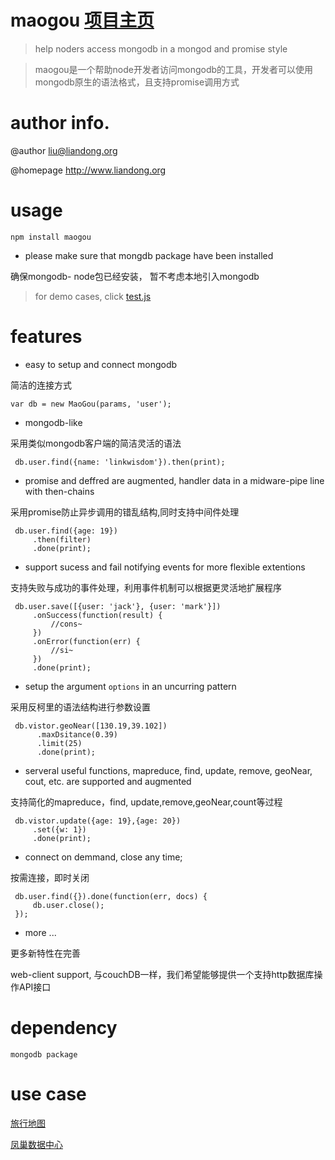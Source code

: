 # maogou  [项目主页](http://linkwisdom.github.io/maogou/)
> help noders access mongodb in a mongod and promise style

> maogou是一个帮助node开发者访问mongodb的工具，开发者可以使用mongodb原生的语法格式，且支持promise调用方式
   
# author info.

   @author liu@liandong.org
   
   @homepage http://www.liandong.org
 
# usage
    
    npm install maogou
    
- please make sure that mongdb package have been installed

确保mongodb- node包已经安装， 暂不考虑本地引入mongodb
   

> for demo cases, click [test.js](https://raw.github.com/linkwisdom/maogou/master/test.js)
 

# features

-  easy to setup and connect mongodb
 
  简洁的连接方式


    var db = new MaoGou(params, 'user');

-  mongodb-like
 
采用类似mongodb客户端的简洁灵活的语法


     db.user.find({name: 'linkwisdom'}).then(print);

- promise and deffred are augmented, handler data in a midware-pipe line with then-chains
 
采用promise防止异步调用的错乱结构,同时支持中间件处理


     db.user.find({age: 19})
         .then(filter)
         .done(print);

- support sucess and fail notifying events for more flexible extentions
  
支持失败与成功的事件处理，利用事件机制可以根据更灵活地扩展程序

     db.user.save([{user: 'jack'}, {user: 'mark'}])
         .onSuccess(function(result) {
             //cons~
         })
         .onError(function(err) {
             //si~
         })
         .done(print);
 
-  setup the argument `options` in an uncurring pattern
  
采用反柯里的语法结构进行参数设置


     db.vistor.geoNear([130.19,39.102])
          .maxDsitance(0.39)
          .limit(25)
          .done(print);

-  serveral useful functions, mapreduce, find, update, remove, geoNear, cout, etc. are supported and augmented

支持简化的mapreduce，find, update,remove,geoNear,count等过程

     db.vistor.update({age: 19},{age: 20})
         .set({w: 1})
         .done(print);
         
- connect on demmand, close any time;

按需连接，即时关闭

     db.user.find({}).done(function(err, docs) {
         db.user.close();
     });

-  more ...
 
更多新特性在完善
   
   web-client support, 与couchDB一样，我们希望能够提供一个支持http数据库操作API接口


# dependency
    mongodb package
 
# use case
 
   [旅行地图](http://liandong.org/travel)

   [凤巢数据中心](http://ecomfe/uedc)
    
    

